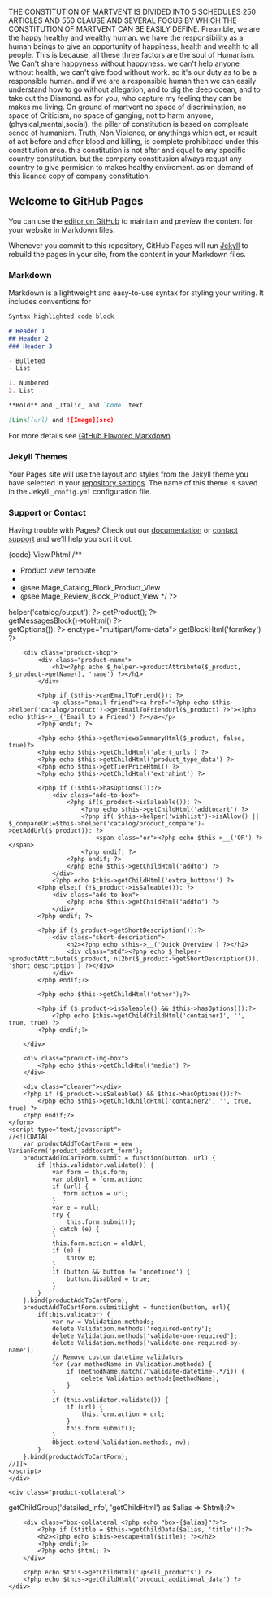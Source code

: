 THE CONSTITUTION OF MARTVENT 
IS DIVIDED INTO 
5 SCHEDULES 
250 ARTICLES AND 
550 CLAUSE
AND SEVERAL FOCUS BY WHICH THE CONSTITUTION OF MARTVENT CAN BE EASILY DEFINE.
Preamble, 
we are the happy healthy and wealthy human. we have the responsibility as a human beings to give an opportunity of happiness, health and wealth to all people. This is because, all these three factors are the soul of Humanism. We Can't share happyness without happyness. we can't help anyone without health, we can't give food without work. so it's our duty as to be a responsible human. and if we are a responsible human then we can easily understand how to go without allegation, and to dig the deep ocean, and to take out the Diamond. as for you, who capture my feeling they can be makes me living. On ground of martvent no space of discrimination, no space of Criticism, no space of ganging, not to harm anyone, (physical,mental,social). the piller of constitution is based on compleate sence of humanism. Truth, Non Violence, or anythings which act, or result of act before and after blood and killing, is complete prohibitaed under this constitution area. this constitution is not after and equal to any specific country constitution. but the company constitusion always requst any country to give permision to makes healthy enviroment. as on demand of this licance copy of company constitution. 
## Welcome to GitHub Pages

You can use the [editor on GitHub](https://github.com/martent-marketplace/developer.martvent.com/edit/master/README.md) to maintain and preview the content for your website in Markdown files.

Whenever you commit to this repository, GitHub Pages will run [Jekyll](https://jekyllrb.com/) to rebuild the pages in your site, from the content in your Markdown files.

### Markdown

Markdown is a lightweight and easy-to-use syntax for styling your writing. It includes conventions for

```markdown
Syntax highlighted code block

# Header 1
## Header 2
### Header 3

- Bulleted
- List

1. Numbered
2. List

**Bold** and _Italic_ and `Code` text

[Link](url) and ![Image](src)
```

For more details see [GitHub Flavored Markdown](https://guides.github.com/features/mastering-markdown/).

### Jekyll Themes

Your Pages site will use the layout and styles from the Jekyll theme you have selected in your [repository settings](https://github.com/martent-marketplace/developer.martvent.com/settings). The name of this theme is saved in the Jekyll `_config.yml` configuration file.

### Support or Contact

Having trouble with Pages? Check out our [documentation](https://help.github.com/categories/github-pages-basics/) or [contact support](https://github.com/contact) and we’ll help you sort it out.

{code}
View.Phtml
/**
 * Product view template
 *
 * @see Mage_Catalog_Block_Product_View
 * @see Mage_Review_Block_Product_View
 */
?>
<?php $_helper = $this->helper('catalog/output'); ?>
<?php $_product = $this->getProduct(); ?>
<script type="text/javascript">
    var optionsPrice = new Product.OptionsPrice(<?php echo $this->getJsonConfig() ?>);
</script>
<div id="messages_product_view"><?php echo $this->getMessagesBlock()->toHtml() ?></div>
<div class="product-view">
    <div class="product-essential">
    <form action="<?php echo $this->getSubmitUrl($_product, array('_secure' => $this->_isSecure())) ?>" method="post" id="product_addtocart_form"<?php if($_product->getOptions()): ?> enctype="multipart/form-data"<?php endif; ?>>
        <?php echo $this->getBlockHtml('formkey') ?>
        <div class="no-display">
            <input type="hidden" name="product" value="<?php echo $_product->getId() ?>" />
            <input type="hidden" name="related_product" id="related-products-field" value="" />
        </div>

        <div class="product-shop">
            <div class="product-name">
                <h1><?php echo $_helper->productAttribute($_product, $_product->getName(), 'name') ?></h1>
            </div>

            <?php if ($this->canEmailToFriend()): ?>
                <p class="email-friend"><a href="<?php echo $this->helper('catalog/product')->getEmailToFriendUrl($_product) ?>"><?php echo $this->__('Email to a Friend') ?></a></p>
            <?php endif; ?>

            <?php echo $this->getReviewsSummaryHtml($_product, false, true)?>
            <?php echo $this->getChildHtml('alert_urls') ?>
            <?php echo $this->getChildHtml('product_type_data') ?>
            <?php echo $this->getTierPriceHtml() ?>
            <?php echo $this->getChildHtml('extrahint') ?>

            <?php if (!$this->hasOptions()):?>
                <div class="add-to-box">
                    <?php if($_product->isSaleable()): ?>
                        <?php echo $this->getChildHtml('addtocart') ?>
                        <?php if( $this->helper('wishlist')->isAllow() || $_compareUrl=$this->helper('catalog/product_compare')->getAddUrl($_product)): ?>
                            <span class="or"><?php echo $this->__('OR') ?></span>
                        <?php endif; ?>
                    <?php endif; ?>
                    <?php echo $this->getChildHtml('addto') ?>
                </div>
                <?php echo $this->getChildHtml('extra_buttons') ?>
            <?php elseif (!$_product->isSaleable()): ?>
                <div class="add-to-box">
                    <?php echo $this->getChildHtml('addto') ?>
                </div>
            <?php endif; ?>

            <?php if ($_product->getShortDescription()):?>
                <div class="short-description">
                    <h2><?php echo $this->__('Quick Overview') ?></h2>
                    <div class="std"><?php echo $_helper->productAttribute($_product, nl2br($_product->getShortDescription()), 'short_description') ?></div>
                </div>
            <?php endif;?>

            <?php echo $this->getChildHtml('other');?>

            <?php if ($_product->isSaleable() && $this->hasOptions()):?>
                <?php echo $this->getChildChildHtml('container1', '', true, true) ?>
            <?php endif;?>

        </div>

        <div class="product-img-box">
            <?php echo $this->getChildHtml('media') ?>
        </div>

        <div class="clearer"></div>
        <?php if ($_product->isSaleable() && $this->hasOptions()):?>
            <?php echo $this->getChildChildHtml('container2', '', true, true) ?>
        <?php endif;?>
    </form>
    <script type="text/javascript">
    //<![CDATA[
        var productAddToCartForm = new VarienForm('product_addtocart_form');
        productAddToCartForm.submit = function(button, url) {
            if (this.validator.validate()) {
                var form = this.form;
                var oldUrl = form.action;
                if (url) {
                   form.action = url;
                }
                var e = null;
                try {
                    this.form.submit();
                } catch (e) {
                }
                this.form.action = oldUrl;
                if (e) {
                    throw e;
                }
                if (button && button != 'undefined') {
                    button.disabled = true;
                }
            }
        }.bind(productAddToCartForm);
        productAddToCartForm.submitLight = function(button, url){
            if(this.validator) {
                var nv = Validation.methods;
                delete Validation.methods['required-entry'];
                delete Validation.methods['validate-one-required'];
                delete Validation.methods['validate-one-required-by-name'];
                // Remove custom datetime validators
                for (var methodName in Validation.methods) {
                    if (methodName.match(/^validate-datetime-.*/i)) {
                        delete Validation.methods[methodName];
                    }
                }
                if (this.validator.validate()) {
                    if (url) {
                        this.form.action = url;
                    }
                    this.form.submit();
                }
                Object.extend(Validation.methods, nv);
            }
        }.bind(productAddToCartForm);
    //]]>
    </script>
    </div>

    <div class="product-collateral">
<?php foreach ($this->getChildGroup('detailed_info', 'getChildHtml') as $alias => $html):?>
        <div class="box-collateral <?php echo "box-{$alias}"?>">
            <?php if ($title = $this->getChildData($alias, 'title')):?>
            <h2><?php echo $this->escapeHtml($title); ?></h2>
            <?php endif;?>
            <?php echo $html; ?>
        </div>
<?php endforeach;?>
        <?php echo $this->getChildHtml('upsell_products') ?>
        <?php echo $this->getChildHtml('product_additional_data') ?>
    </div>
</div>
